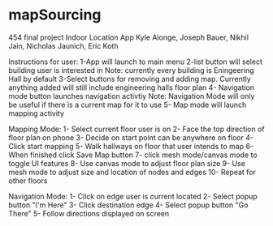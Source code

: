 # mapSourcing
454 final project
Indoor Location App
Kyle Alonge, Joseph Bauer, Nikhil Jain, Nicholas Jaunich, Eric Koth

Instructions for user:
1-App will launch to main menu
2-list button will select building user is interested in
Note: currently every building is Eningeering Hall by default
3-Select buttons for removing and adding map. Currently anything added will still include engineering halls floor plan
4- Navigation mode button launches navigation activtiy
Note: Navigation Mode will only be useful if there is a current map for it to use
5- Map mode will launch mapping activity

Mapping Mode:
1- Select current floor user is on
2- Face the top direction of floor plan on phone
3- Decide on start point can be anywhere on floor
4- Click start mapping
5- Walk hallways on floor that user intends to map
6- When finished click Save Map button
7- click mesh mode/canvas mode to toggle UI features
8- Use canvas mode to adjust floor plan size
9- Use mesh mode to adjust size and location of nodes and edges
10- Repeat for other floors


Navigation Mode:
1- Click on edge user is current located
2- Select popup button "I'm Here"
3- Click destination edge
4- Select popup button "Go There"
5- Follow directions displayed on screen
